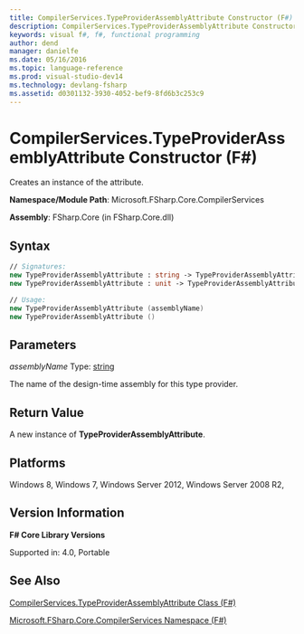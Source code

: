 ```yaml
---
title: CompilerServices.TypeProviderAssemblyAttribute Constructor (F#)
description: CompilerServices.TypeProviderAssemblyAttribute Constructor (F#)
keywords: visual f#, f#, functional programming
author: dend
manager: danielfe
ms.date: 05/16/2016
ms.topic: language-reference
ms.prod: visual-studio-dev14
ms.technology: devlang-fsharp
ms.assetid: d0301132-3930-4052-bef9-8fd6b3c253c9 
---
```


# CompilerServices.TypeProviderAssemblyAttribute Constructor (F#)

Creates an instance of the attribute.

**Namespace/Module Path**: Microsoft.FSharp.Core.CompilerServices

**Assembly**: FSharp.Core (in FSharp.Core.dll)


## Syntax

```fsharp
// Signatures:
new TypeProviderAssemblyAttribute : string -> TypeProviderAssemblyAttribute
new TypeProviderAssemblyAttribute : unit -> TypeProviderAssemblyAttribute

// Usage:
new TypeProviderAssemblyAttribute (assemblyName)
new TypeProviderAssemblyAttribute ()
```

## Parameters
*assemblyName*
Type:  [string](https://msdn.microsoft.com/library/12b97856-ec80-4f70-a018-afb0753f755a)

The name of the design-time assembly for this type provider.

## Return Value
A new instance of **TypeProviderAssemblyAttribute**.


## Platforms
Windows 8, Windows 7, Windows Server 2012, Windows Server 2008 R2,

## Version Information
**F# Core Library Versions**

Supported in: 4.0, Portable

## See Also
[CompilerServices.TypeProviderAssemblyAttribute Class &#40;F&#35;&#41;](CompilerServices.TypeProviderAssemblyAttribute-Class-%5BFSharp%5D.md)

[Microsoft.FSharp.Core.CompilerServices Namespace &#40;F&#35;&#41;](Microsoft.FSharp.Core.CompilerServices-Namespace-%5BFSharp%5D.md)